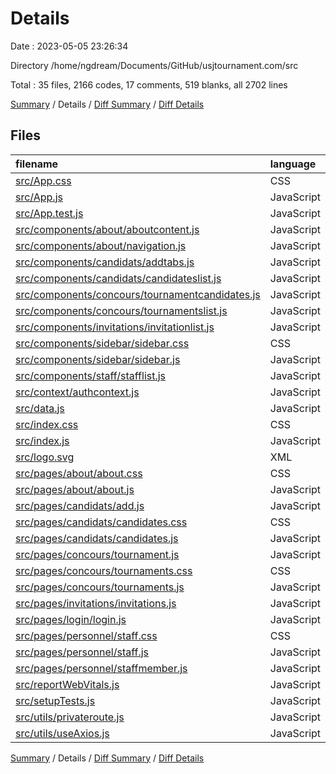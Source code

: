 # Details

Date : 2023-05-05 23:26:34

Directory /home/ngdream/Documents/GitHub/usjtournament.com/src

Total : 35 files,  2166 codes, 17 comments, 519 blanks, all 2702 lines

[Summary](results.md) / Details / [Diff Summary](diff.md) / [Diff Details](diff-details.md)

## Files
| filename | language | code | comment | blank | total |
| :--- | :--- | ---: | ---: | ---: | ---: |
| [src/App.css](/src/App.css) | CSS | 68 | 0 | 13 | 81 |
| [src/App.js](/src/App.js) | JavaScript | 43 | 0 | 9 | 52 |
| [src/App.test.js](/src/App.test.js) | JavaScript | 7 | 0 | 2 | 9 |
| [src/components/about/aboutcontent.js](/src/components/about/aboutcontent.js) | JavaScript | 23 | 0 | 17 | 40 |
| [src/components/about/navigation.js](/src/components/about/navigation.js) | JavaScript | 9 | 0 | 5 | 14 |
| [src/components/candidats/addtabs.js](/src/components/candidats/addtabs.js) | JavaScript | 359 | 0 | 87 | 446 |
| [src/components/candidats/candidateslist.js](/src/components/candidats/candidateslist.js) | JavaScript | 347 | 4 | 65 | 416 |
| [src/components/concours/tournamentcandidates.js](/src/components/concours/tournamentcandidates.js) | JavaScript | 346 | 4 | 71 | 421 |
| [src/components/concours/tournamentslist.js](/src/components/concours/tournamentslist.js) | JavaScript | 241 | 0 | 67 | 308 |
| [src/components/invitations/invitationlist.js](/src/components/invitations/invitationlist.js) | JavaScript | 111 | 0 | 44 | 155 |
| [src/components/sidebar/sidebar.css](/src/components/sidebar/sidebar.css) | CSS | 56 | 0 | 26 | 82 |
| [src/components/sidebar/sidebar.js](/src/components/sidebar/sidebar.js) | JavaScript | 38 | 0 | 8 | 46 |
| [src/components/staff/stafflist.js](/src/components/staff/stafflist.js) | JavaScript | 111 | 0 | 26 | 137 |
| [src/context/authcontext.js](/src/context/authcontext.js) | JavaScript | 87 | 0 | 11 | 98 |
| [src/data.js](/src/data.js) | JavaScript | 17 | 0 | 2 | 19 |
| [src/index.css](/src/index.css) | CSS | 12 | 0 | 2 | 14 |
| [src/index.js](/src/index.js) | JavaScript | 15 | 3 | 3 | 21 |
| [src/logo.svg](/src/logo.svg) | XML | 1 | 0 | 0 | 1 |
| [src/pages/about/about.css](/src/pages/about/about.css) | CSS | 30 | 0 | 7 | 37 |
| [src/pages/about/about.js](/src/pages/about/about.js) | JavaScript | 10 | 0 | 2 | 12 |
| [src/pages/candidats/add.js](/src/pages/candidats/add.js) | JavaScript | 8 | 0 | 1 | 9 |
| [src/pages/candidats/candidates.css](/src/pages/candidats/candidates.css) | CSS | 8 | 0 | 1 | 9 |
| [src/pages/candidats/candidates.js](/src/pages/candidats/candidates.js) | JavaScript | 8 | 0 | 1 | 9 |
| [src/pages/concours/tournament.js](/src/pages/concours/tournament.js) | JavaScript | 8 | 0 | 0 | 8 |
| [src/pages/concours/tournaments.css](/src/pages/concours/tournaments.css) | CSS | 13 | 0 | 2 | 15 |
| [src/pages/concours/tournaments.js](/src/pages/concours/tournaments.js) | JavaScript | 8 | 0 | 0 | 8 |
| [src/pages/invitations/invitations.js](/src/pages/invitations/invitations.js) | JavaScript | 6 | 0 | 4 | 10 |
| [src/pages/login/login.js](/src/pages/login/login.js) | JavaScript | 42 | 0 | 4 | 46 |
| [src/pages/personnel/staff.css](/src/pages/personnel/staff.css) | CSS | 12 | 0 | 1 | 13 |
| [src/pages/personnel/staff.js](/src/pages/personnel/staff.js) | JavaScript | 8 | 0 | 3 | 11 |
| [src/pages/personnel/staffmember.js](/src/pages/personnel/staffmember.js) | JavaScript | 49 | 0 | 15 | 64 |
| [src/reportWebVitals.js](/src/reportWebVitals.js) | JavaScript | 12 | 0 | 2 | 14 |
| [src/setupTests.js](/src/setupTests.js) | JavaScript | 1 | 4 | 1 | 6 |
| [src/utils/privateroute.js](/src/utils/privateroute.js) | JavaScript | 24 | 2 | 6 | 32 |
| [src/utils/useAxios.js](/src/utils/useAxios.js) | JavaScript | 28 | 0 | 11 | 39 |

[Summary](results.md) / Details / [Diff Summary](diff.md) / [Diff Details](diff-details.md)
